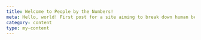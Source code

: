 ```yaml
---
title: Welcome to People by the Numbers!
meta: Hello, world! First post for a site aiming to break down human behavior and psychology with data - and teach you how to do it, too.
category: content
type: my-content
---
```

